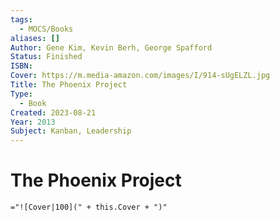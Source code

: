 ```yaml
---
tags:
  - MOCS/Books
aliases: []
Author: Gene Kim, Kevin Berh, George Spafford
Status: Finished
ISBN: 
Cover: https://m.media-amazon.com/images/I/914-sUgELZL.jpg
Title: The Phoenix Project
Type:
  - Book
Created: 2023-08-21
Year: 2013
Subject: Kanban, Leadership
---
```

# The Phoenix Project

`="![Cover|100](" + this.Cover + ")"`
